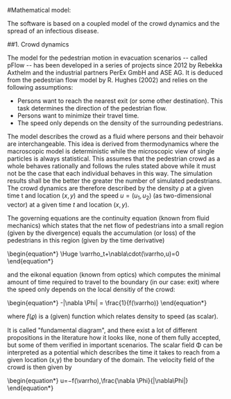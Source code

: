 #Mathematical model:

The software is based on a coupled model of the crowd dynamics and the spread of an infectious disease.

##1. Crowd dynamics

The model for the pedestrian motion in evacuation scenarios -- called pFlow -- has been developed in a series of projects since 2012 by Rebekka Axthelm and the industrial partners PerEx GmbH and ASE AG. It is deduced from the pedestrian flow model by R. Hughes (2002) and relies on the following assumptions:

- Persons want to reach the nearest exit (or some other destination). This task determines the direction of the pedestrian flow.
- Persons want to minimize their travel time.
- The speed only depends on the density of the surrounding pedestrians.

The model describes the crowd as a fluid where persons and their behavoir are interchangeable. This idea is derived from thermodynamics where the macroscopic model is deterministic while the microscopic view of single particles is always statistical. This assumes that the pedestrian crowd as a whole behaves rationally and follows the rules stated above while it must not be the case that each individual behaves in this way. The simulation results shall be the better the greater the number of simulated pedestrians.
The crowd dynamics are therefore described by the density ρ at a given time t and location $(x,y)$ and the speed $u=(u_1,u_2)$ (as two-dimensional vector) at a given time $t$ and location $(x,y)$.

The governing equations are the continuity equation (known from fluid mechanics) which states that the net flow of pedestrians into a small region (given by the divergence) equals the accumulation (or loss) of the pedestrians in this region (given by the time derivative)

\begin{equation*}
\Huge \varrho_t+\nabla\cdot(\varrho\,u)=0
\end{equation*}


and the eikonal equation (known from optics) which computes the minimal amount of time required to travel to the boundary (in our case: exit) where the speed only depends on the local densitiy of the crowd:

\begin{equation*}
-|\nabla \Phi| = \frac{1}{f(\varrho)} 
\end{equation*}


where $f(\varrho)$ is a (given) function which relates density to speed (as scalar).

It is called "fundamental diagram", and there exist a lot of different propositions in the literature how it looks like, none of them fully accepted, but some of them verified in important scenarios. The scalar field Φ can be interpreted as a potential which describes the time it takes to reach from a given location (x,y) the boundary of the domain. The velocity field of the crowd is then given by 

\begin{equation*}
u=−f(\varrho)\,\frac{\nabla \Phi}{|\nabla\Phi|}
\end{equation*}
